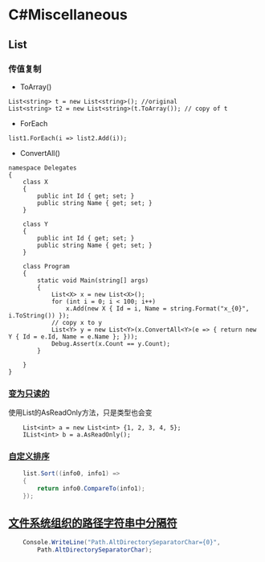 # C#Miscellaneous

## List

### 传值复制

- ToArray()

```
List<string> t = new List<string>(); //original
List<string> t2 = new List<string>(t.ToArray()); // copy of t
```
- ForEach

```list1.ForEach(i => list2.Add(i));```
- ConvertAll()

```
namespace Delegates
{
    class X
    {
        public int Id { get; set; }
        public string Name { get; set; }
    }
 
    class Y
    {
        public int Id { get; set; }
        public string Name { get; set; }
    }
 
    class Program
    {
        static void Main(string[] args)
        {
            List<X> x = new List<X>();
            for (int i = 0; i < 100; i++)
                x.Add(new X { Id = i, Name = string.Format("x_{0}", i.ToString()) });
            // copy x to y
            List<Y> y = new List<Y>(x.ConvertAll<Y>(e => { return new Y { Id = e.Id, Name = e.Name }; }));
            Debug.Assert(x.Count == y.Count);
        }
 
    }
}
```

### [变为只读的](https://www.jb51.net/article/40688.htm)
使用List的AsReadOnly方法，只是类型也会变

```
    List<int> a = new List<int> {1, 2, 3, 4, 5}; 
    IList<int> b = a.AsReadOnly();
```

### [自定义排序](https://msdn.microsoft.com/zh-cn/library/234b841s\(v=vs.110\).aspx)

```C#
    list.Sort((info0, info1) =>
    {
        return info0.CompareTo(info1);
    });

```

## [文件系统组织的路径字符串中分隔符](https://msdn.microsoft.com/zh-cn/library/system.io.path.directoryseparatorchar\(v=vs.110\).aspx)

```C#
    Console.WriteLine("Path.AltDirectorySeparatorChar={0}", 
        Path.AltDirectorySeparatorChar);
```

## 
